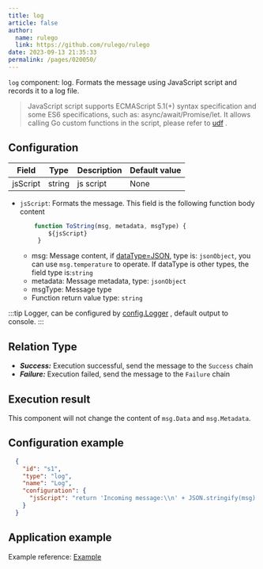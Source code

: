 ```yaml
---
title: log
article: false
author: 
  name: rulego
  link: https://github.com/rulego/rulego
date: 2023-09-13 21:35:33
permalink: /pages/020050/
---
```


`log` component: log. Formats the message using JavaScript script and records it to a log file.
> JavaScript script supports ECMAScript 5.1(+) syntax specification and some ES6 specifications, such as: async/await/Promise/let. It allows calling Go custom functions in the script, please refer to [udf](/en/pages/d59341/#udf) .

## Configuration

| Field    | Type   | Description | Default value |
|----------|--------|-------------|---------------|
| jsScript | string | js script   | None          |

- `jsScript`: Formats the message. This field is the following function body content

  ```javascript
      function ToString(msg, metadata, msgType) { 
          ${jsScript} 
       }
  ```
  - msg: Message content, if [dataType=JSON](/en/pages/8ee82f/), type is: `jsonObject`, you can use `msg.temperature` to operate. If dataType is other types, the field type is:`string`
  - metadata: Message metadata, type: `jsonObject`
  - msgType: Message type
  - Function return value type: `string`

:::tip
Logger, can be configured by [config.Logger](/en/pages/d59341/#logger) , default output to console.
:::


## Relation Type

- ***Success:*** Execution successful, send the message to the `Success` chain
- ***Failure:*** Execution failed, send the message to the `Failure` chain

## Execution result

This component will not change the content of `msg.Data` and `msg.Metadata`.

## Configuration example

```json
  {
    "id": "s1",
    "type": "log",
    "name": "Log",
    "configuration": {
      "jsScript": "return 'Incoming message:\\n' + JSON.stringify(msg) + '\\nIncoming metadata:\\n' + JSON.stringify(metadata);"
    }
  }
```

## Application example

Example reference: [Example](https://github.com/rulego/rulego/blob/main/examples/msg_type_switch/msg_type_switch.go)
